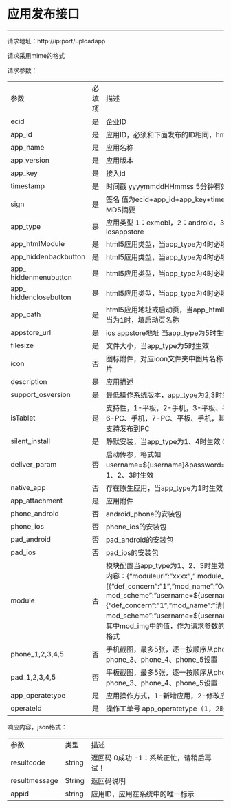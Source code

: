 # 应用发布接口

----------  

请求地址：http://ip:port/uploadapp  

请求采用mime的格式  

请求参数：  

<table>
   <tr>
      <td>参数</td>
      <td>必填项</td>
      <td>描述</td>
   </tr>
   <tr>
      <td>ecid</td>
      <td>是</td>
      <td>企业ID</td>
   </tr>
   <tr>
      <td>app_id</td>
      <td>是</td>
      <td>应用ID，必须和下面发布的ID相同，hmtl5应用填空</td>
   </tr>
   <tr>
      <td>app_name</td>
      <td>是</td>
      <td>应用名称</td>
      <td></td>
   </tr>
   <tr>
      <td>app_version</td>
      <td>是</td>
      <td>应用版本</td>
   </tr>
   <tr>
      <td>app_key</td>
      <td>是</td>
      <td>接入id</td>
   </tr>
   <tr>
      <td>timestamp</td>
      <td>是</td>
      <td>时间戳 yyyymmddHHmmss 5分钟有效</td>
   </tr>
   <tr>
      <td>sign</td>
      <td>是</td>
      <td>签名 值为ecid+app_id+app_key+timestamp+app_type+secret 做MD5摘要</td>
   </tr>
   <tr>
      <td>app_type</td>
      <td>是</td>
      <td>应用类型 1：exmobi，2：android，3：ios，4：html5 5：iosappstore</td>
   </tr>
   <tr>
      <td>app_htmlModule</td>
      <td>是</td>
      <td>html5应用类型，当app_type为4时必填，0：远程应用  1：本地应用</td>
   </tr>
   <tr>
      <td>app_hiddenbackbutton</td>
      <td>是</td>
      <td>html5应用类型，当app_type为4时必填，隐藏返回按钮</td>
   </tr>
   <tr>
      <td>app_ hiddenmenubutton</td>
      <td>是</td>
      <td>html5应用类型，当app_type为4时必填，隐藏菜单按钮</td>
   </tr>
   <tr>
      <td>app_ hiddenclosebutton</td>
      <td>是</td>
      <td>html5应用类型，当app_type为4时必填，隐藏关闭按钮</td>
   </tr>
   <tr>
      <td>app_path</td>
      <td>是</td>
      <td>html5应用地址或启动页，当app_htmlModule为0时，填应用地址，当为1时，填启动页名称</td>
   </tr>
   <tr>
      <td>appstore_url</td>
      <td>是</td>
      <td>ios appstore地址 当app_type为5时生效</td>
   </tr>
   <tr>
      <td>filesize</td>
      <td>是</td>
      <td>文件大小，当app_type为5时生效</td>
   </tr>
   <tr>
      <td>icon</td>
      <td>否</td>
      <td>图标附件，对应icon文件夹中图片名称，空则使用默认解析出来的图片</td>
   </tr>
   <tr>
      <td>description</td>
      <td>是</td>
      <td>应用描述</td>
   </tr>
   <tr>
      <td>support_osversion</td>
      <td>是</td>
      <td>最低操作系统版本，app_type为2,3时生效</td>
   </tr>
   <tr>
      <td>isTablet</td>
      <td>是</td>
      <td>支持性，1-平板，2-手机，3-平板、手机，4-PC，5-PC、平板，6-PC、手机，7-PC、平板、手机，其中app_type=1和4时，应用支持发布到PC</td>
   </tr>
   <tr>
      <td>silent_install</td>
      <td>是</td>
      <td>静默安装，当app_type为1、4时生效 0非静默 1静默</td>
   </tr>
   <tr>
      <td>deliver_param</td>
      <td>否</td>
      <td>启动传参，格式如 username=${username}&password=${password} 当app_type为1、2、3时生效</td>
   </tr>
   <tr>
      <td>native_app</td>
      <td>否</td>
      <td>存在原生应用，当app_type为1时生效，当值为1时，解析原生应用</td>
   </tr>
   <tr>
      <td>app_attachment</td>
      <td>是</td>
      <td>应用附件</td>
   </tr>
   <tr>
      <td>phone_android</td>
      <td>否</td>
      <td>android_phone的安装包</td>
   </tr>
   <tr>
      <td>phone_ios</td>
      <td>否</td>
      <td>phone_ios的安装包</td>
   </tr>
   <tr>
      <td>pad_android</td>
      <td>否</td>
      <td>pad_android的安装包</td>
   </tr>
   <tr>
      <td>pad_ios</td>
      <td>否</td>
      <td>pad_ios的安装包</td>
   </tr>
   <tr>
      <td>module</td>
      <td>否</td>
      <td>模块配置当app_type为1、2、3时生效，采用josn格式<br/>内容：{“moduleurl”:”xxxx”,” module_param”:”xxxx”,modules:[{“def_concern”:”1”,”mod_name”:”OA待办”,” mod_scheme”:”username=${username}”,”mod_img”:”img1”},{“def_concern”:”1”,”mod_name”:”请假申请”,” mod_scheme”:”username=${username}”,”mod_img”:”img1”}]}，其中mod_img中的值，作为请求参数的key，存放模块图片的多媒体格式</td>
   </tr>
   <tr>
      <td>phone_1,2,3,4,5</td>
      <td>否</td>
      <td>手机截图，最多5张，逐一按顺序从phone_1、phone_2、phone_3、phone_4、phone_5设置</td>
   </tr>
   <tr>
      <td>pad_1,2,3,4,5</td>
      <td>否</td>
      <td>平板截图，最多5张，逐一按顺序从phone_1、phone_2、phone_3、phone_4、phone_5设置</td>
   </tr>
   <tr>
      <td>app_operatetype</td>
      <td>是</td>
      <td>应用操作方式，1-新增应用，2-修改应用  3-删除应用</td>
   </tr>
   <tr>
      <td> operateId</td>
      <td>是</td>
      <td>操作工单号 app_operatetype（1，2时有效）</td>
   </tr>
</table>

响应内容，json格式：  

<table>
   <tr>
      <td>参数</td>
      <td>类型</td>
      <td>描述</td>
   </tr>
   <tr>
      <td>resultcode</td>
      <td>string</td>
      <td>返回码 0成功 -1：系统正忙，请稍后再试！</td>
   </tr>
   <tr>
      <td>resultmessage</td>
      <td>String</td>
      <td>返回码说明</td>
   </tr>
   <tr>
      <td>appid</td>
      <td>string</td>
      <td>应用ID，应用在系统中的唯一标示</td>
   </tr>
</table>  

  